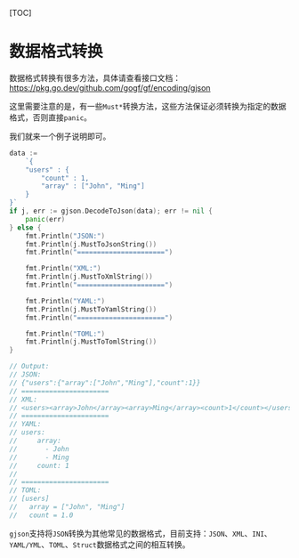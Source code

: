[TOC]


# 数据格式转换

数据格式转换有很多方法，具体请查看接口文档：https://pkg.go.dev/github.com/gogf/gf/encoding/gjson

这里需要注意的是，有一些`Must*`转换方法，这些方法保证必须转换为指定的数据格式，否则直接`panic`。


我们就来一个例子说明即可。

```go
data :=
    `{
    "users" : {
        "count" : 1,
        "array" : ["John", "Ming"]
    }
}`
if j, err := gjson.DecodeToJson(data); err != nil {
    panic(err)
} else {
    fmt.Println("JSON:")
    fmt.Println(j.MustToJsonString())
    fmt.Println("======================")

    fmt.Println("XML:")
    fmt.Println(j.MustToXmlString())
    fmt.Println("======================")

    fmt.Println("YAML:")
    fmt.Println(j.MustToYamlString())
    fmt.Println("======================")

    fmt.Println("TOML:")
    fmt.Println(j.MustToTomlString())
}

// Output:
// JSON:
// {"users":{"array":["John","Ming"],"count":1}}
// ======================
// XML:
// <users><array>John</array><array>Ming</array><count>1</count></users>
// ======================
// YAML:
// users:
//     array:
//       - John
//       - Ming
//     count: 1
//
// ======================
// TOML:
// [users]
//   array = ["John", "Ming"]
//   count = 1.0
```
`gjson`支持将`JSON`转换为其他常见的数据格式，目前支持：`JSON`、`XML`、`INI`、`YAML/YML`、`TOML`、`Struct`数据格式之间的相互转换。
